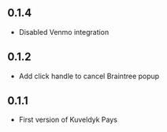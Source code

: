 ## 0.1.4

* Disabled Venmo integration

## 0.1.2

* Add click handle to cancel Braintree popup

## 0.1.1

* First version of Kuveldyk Pays
